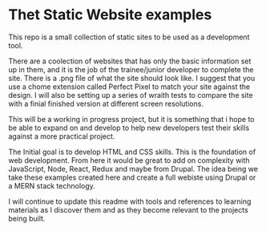 # Thet Static Website examples
This repo is a small collection of static sites to be used as a development tool. 

There are a coolection of websites that has only the basic information set up in them, and it is the job of the trainee/junior developer to complete the site. There is a .png file of what the site should look like. I suggest that you use a chome extension called Perfect Pixel to match your site against the design. I will also be setting up a series of wraith tests to compare the site with a finial finished version at different screen resolutions. 

This will be a working in progress project, but it is something that i hope to be able to expand on and develop to help new developers test their skills against a more practical project.

The Initial goal is to develop HTML and CSS skills.
This is the foundation of web development. From here it would be great to add on complexity with JavaScript, Node, React, Redux and maybe from Drupal. The idea being we take these examples created here and create a full webiste using Drupal or a MERN stack technology.  

I will continue to update this readme with tools and references to learning materials as I discover them and as they become relevant to the projects being built. 
